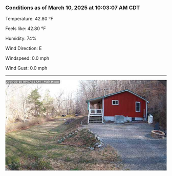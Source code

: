 ### Conditions as of March 10, 2025 at 10:03:07 AM CDT 

Temperature: 42.80 &deg;F

Feels like: 42.80 &deg;F

Humidity: 74%

Wind Direction: E

Windspeed: 0.0 mph

Wind Gust: 0.0 mph

---

<img src="./images/latest.jpeg"/>

